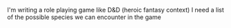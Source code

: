 I'm writing a role playing game like D&D (heroic fantasy context)
I need a list of the possible species we can encounter in the game
